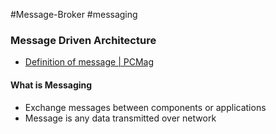 #Message-Broker #messaging

### Message Driven Architecture

* [Definition of message | PCMag](https://www.pcmag.com/encyclopedia/term/message)

#### What is Messaging

* Exchange messages between components or applications
* Message is any data transmitted over network